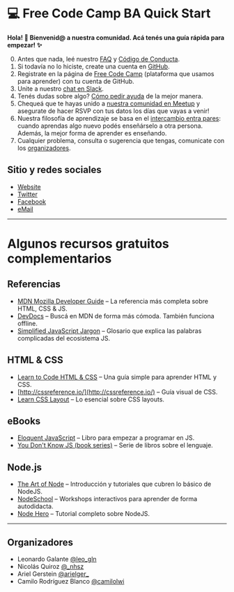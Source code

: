 # :computer: Free Code Camp BA Quick Start

**Hola! :wave: Bienvenid@ a nuestra comunidad. Acá tenés una guía rápida para empezar! :sparkles:**

0. Antes que nada, leé nuestro [FAQ](https://freecodecampba.org/faq/) y [Código de Conducta](https://freecodecampba.org/codigo/).
1. Si todavía no lo hiciste, create una cuenta en [GitHub](https://github.com/).
2. Registrate en la página de [Free Code Camp](https://www.freecodecamp.com/) (plataforma que usamos para aprender) con tu cuenta de GitHub.
3. Unite a nuestro [chat en Slack](https://freecodecampba.org/chat).
4. Tenés dudas sobre algo? [Cómo pedir ayuda](https://github.com/FreeCodeCamp/freecodecamp/wiki/FreeCodeCamp-Get-Help) de la mejor manera.
5. Chequeá que te hayas unido a [nuestra comunidad en Meetup](https://www.meetup.com/FreeCodeCampBA) y asegurate de hacer RSVP con tus datos los días que vayas a venir!
6. Nuestra filosofía de aprendizaje se basa en el [intercambio entra pares](https://en.wikipedia.org/wiki/Peer_learning): cuando aprendas algo nuevo podés enseñárselo a otra persona. Además, la mejor forma de aprender es enseñando.
7. Cualquier problema, consulta o sugerencia que tengas, comunicate con los [organizadores](https://github.com/FreeCodeCampBA/quick-start#organizadores).

## Sitio y redes sociales

- [Website](https://freecodecampba.org)
- [Twitter](https://twitter.com/FreeCodeCampBA)
- [Facebook](https://www.facebook.com/groups/free.code.camp.buenos.aires/)
- [eMail](mailto:freecodecampba@gmail.com)

---

# Algunos recursos gratuitos complementarios

## Referencias

- [MDN Mozilla Developer Guide](https://developer.mozilla.org/en-US/) – La referencia más completa sobre HTML, CSS & JS.
- [DevDocs](http://devdocs.io/javascript) – Buscá en MDN de forma más cómoda. También funciona offline.
- [Simplified JavaScript Jargon](http://jargon.js.org) – Glosario que explica las palabras complicadas del ecosistema JS.

## HTML & CSS

- [Learn to Code HTML & CSS](http://learn.shayhowe.com/html-css/) – Una guía simple para aprender HTML y CSS.
- [http://cssreference.io/](http://cssreference.io/) – Guía visual de CSS.
- [Learn CSS Layout](http://learnlayout.com/) – Lo esencial sobre CSS layouts.

## eBooks

- [Eloquent JavaScript](http://eloquentjavascript.net) – Libro para empezar a programar en JS.
- [You Don't Know JS (book series)](https://github.com/getify/You-Dont-Know-JS) – Serie de libros sobre el lenguaje.

## Node.js

- [The Art of Node](https://github.com/maxogden/art-of-node#readme) – Introducción y tutoriales que cubren lo básico de NodeJS. 
- [NodeSchool](https://nodeschool.io) – Workshops interactivos para aprender de forma autodidacta.
- [Node Hero](https://blog.risingstack.com/node-hero-tutorial-getting-started-with-node-js/) – Tutorial completo sobre NodeJS.

---

## Organizadores

- Leonardo Galante [@leo_gln ](https://twitter.com/leo_gln)
- Nicolás Quiroz [@_nhsz](https://twitter.com/_nhsz)
- Ariel Gerstein [@arielger_](https://twitter.com/arielger_)
- Camilo Rodríguez Blanco [@camilolwi](https://twitter.com/Camilolwi)

